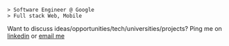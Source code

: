 ```
> Software Engineer @ Google
> Full stack Web, Mobile
```

Want to discuss ideas/opportunities/tech/universities/projects? 
Ping me on [linkedin](https://www.linkedin.com/in/aryansingh2/) or [email me](aspiringaryan@gmail.com)
